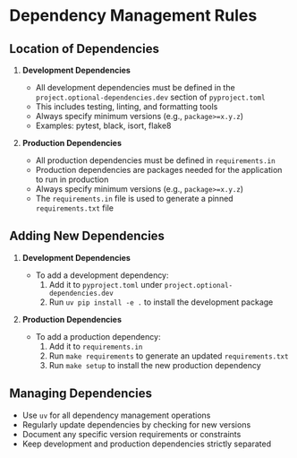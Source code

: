 # Dependency Management Rules

## Location of Dependencies

1. **Development Dependencies**
   - All development dependencies must be defined in the `project.optional-dependencies.dev` section of `pyproject.toml`
   - This includes testing, linting, and formatting tools
   - Always specify minimum versions (e.g., `package>=x.y.z`)
   - Examples: pytest, black, isort, flake8

2. **Production Dependencies**
   - All production dependencies must be defined in `requirements.in`
   - Production dependencies are packages needed for the application to run in production
   - Always specify minimum versions (e.g., `package>=x.y.z`)
   - The `requirements.in` file is used to generate a pinned `requirements.txt` file

## Adding New Dependencies

1. **Development Dependencies**
   - To add a development dependency:
     1. Add it to `pyproject.toml` under `project.optional-dependencies.dev`
     2. Run `uv pip install -e .` to install the development package

2. **Production Dependencies**
   - To add a production dependency:
     1. Add it to `requirements.in`
     2. Run `make requirements` to generate an updated `requirements.txt`
     3. Run `make setup` to install the new production dependency

## Managing Dependencies

- Use `uv` for all dependency management operations
- Regularly update dependencies by checking for new versions
- Document any specific version requirements or constraints
- Keep development and production dependencies strictly separated